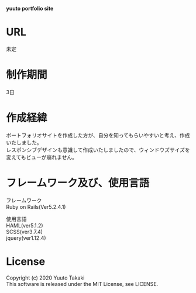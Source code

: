 **yuuto portfolio site**  
  
# URL
未定  
  
# 制作期間  
3日  
  
# 作成経緯
ポートフォリオサイトを作成した方が、自分を知ってもらいやすいと考え、作成いたしました。  
レスポンシブデザインも意識して作成いたしましたので、ウィンドウズサイズを変えてもビューが崩れません。  
  
# フレームワーク及び、使用言語
フレームワーク  
Ruby on Rails(Ver5.2.4.1)  
  
使用言語  
HAML(ver5.1.2)  
SCSS(ver3.7.4)  
jquery(ver1.12.4)  
  
# License
Copyright (c) 2020 Yuuto Takaki  
This software is released under the MIT License, see LICENSE.

